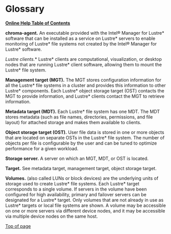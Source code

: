 <a id="13.0"></a>
# Glossary

[**Online Help Table of Contents**](IML_Help_TOC.md)

**chroma-agent.** An executable provided with the Intel® Manager for Lustre* software that can be installed as a service on Lustre* servers to enable monitoring of Lustre* file systems not created by the Intel® Manager for Lustre* software. 

**Lustre* clients.** Lustre* clients are computational, visualization, or desktop nodes that are running Lustre* client software, allowing them to mount the Lustre* file system.

**Management target (MGT).** The MGT stores configuration information for all the Lustre* file systems in a cluster and provides this information to other Lustre* components. Each Lustre* object storage target (OST) contacts the MGT to provide information, and Lustre* clients contact the MGT to retrieve information.

**Metadata target (MDT).** Each Lustre* file system has one MDT. The MDT stores metadata (such as file names, directories, permissions, and file layout) for attached storage and makes them available to clients.

**Object storage target (OST).** User file data is stored in one or more objects that are located on separate OSTs in the Lustre* file system. The number of objects per file is configurable by the user and can be tuned to optimize performance for a given workload.

**Storage server.** A server on which an MGT, MDT, or OST is located. 

**Target.** See metadata target, management target, object storage target.

**Volumes.** (also called LUNs or block devices) are the underlying units of storage used to create Lustre* file systems. Each Lustre* target corresponds to a single volume. If servers in the volume have been configured for high availability, primary and failover servers can be designated for a Lustre* target. Only volumes that are not already in use as Lustre* targets or local file systems are shown. A volume may be accessible on one or more servers via different device nodes, and it may be accessible via multiple device nodes on the same host.


[Top of page](#13.0)